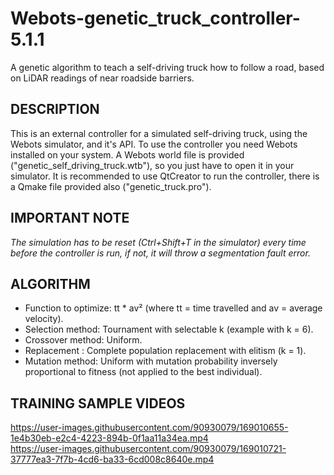 # Webots-genetic_truck_controller-5.1.1
A genetic algorithm to teach a self-driving truck how to follow a road, based on LiDAR readings of near roadside barriers.

## DESCRIPTION
This is an external controller for a simulated self-driving truck, using the Webots simulator, and it's API.
To use the controller you need Webots installed on your system. A Webots world file is provided ("genetic_self_driving_truck.wtb"),
so you just have to open it in your simulator. It is recommended to use QtCreator to run the controller, there is a Qmake file provided
also ("genetic_truck.pro").

## IMPORTANT NOTE
*The simulation has to be reset (Ctrl+Shift+T in the simulator) every time before the controller is run,*
*if not, it will throw a segmentation fault error.*

## ALGORITHM
- Function to optimize: tt * av² (where tt = time travelled and av = average velocity).
- Selection method: Tournament with selectable k (example with k = 6).
- Crossover method: Uniform.
- Replacement : Complete population replacement with elitism (k = 1).
- Mutation method: Uniform with mutation probability inversely proportional to fitness (not applied to the best individual).

## TRAINING SAMPLE VIDEOS
https://user-images.githubusercontent.com/90930079/169010655-1e4b30eb-e2c4-4223-894b-0f1aa11a34ea.mp4  
https://user-images.githubusercontent.com/90930079/169010721-37777ea3-7f7b-4cd6-ba33-6cd008c8640e.mp4
